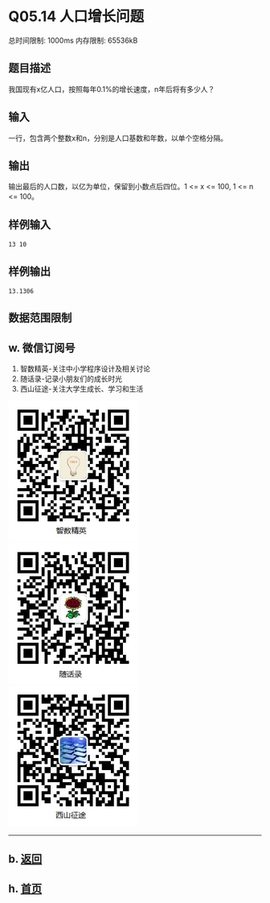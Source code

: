 # Q05.14 人口增长问题

总时间限制: 1000ms 内存限制: 65536kB

## 题目描述

我国现有x亿人口，按照每年0.1%的增长速度，n年后将有多少人？

## 输入

一行，包含两个整数x和n，分别是人口基数和年数，以单个空格分隔。

## 输出

输出最后的人口数，以亿为单位，保留到小数点后四位。1 <= x <= 100, 1 <= n <= 100。

## 样例输入

    13 10

## 样例输出

    13.1306

## 数据范围限制

## w. 微信订阅号

1. 智数精英-关注中小学程序设计及相关讨论
2. 随话录-记录小朋友们的成长时光
2. 西山征途-关注大学生成长、学习和生活

![欢迎关注“智数精英”订阅号](../../assets/me/img/idea8.jpg)
![欢迎关注“随话录”订阅号](../../assets/me/img/shl8.jpg)
![欢迎关注“西山征途”订阅号](../../assets/me/img/xszt8.jpg)

----------

## b. [返回](../)
    
## h. [首页](../../)


